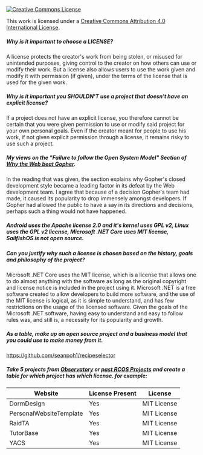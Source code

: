 <a rel="license" href="http://creativecommons.org/licenses/by/4.0/"><img alt="Creative Commons License" style="border-width:0" src="https://i.creativecommons.org/l/by/4.0/88x31.png" /></a>

This work is licensed under a <a rel="license" href="http://creativecommons.org/licenses/by/4.0/">Creative Commons Attribution 4.0 International License</a>.



##### Why is it important to choose a LICENSE?

A license protects the creator's work from being stolen, or misused for unintended purposes, giving control to the creator on how others can use or modify their work. But a license also allows users to use the work given and modify it with permission (if given), under the terms of the license that is used for the given work.



##### Why is it important you SHOULDN'T use a project that doesn't have an explicit license?

If a project does not have an explicit license, you therefore cannot be certain that you were given permission to use or modify said project for your own personal goals. Even if the creator meant for people to use his work, if not given explicit permission through a license, it remains risky to use such a project.





##### My views on the "Failure to follow the Open System Model" Section of [Why the Web beat Gopher](http://ils.unc.edu/callee/gopherpaper.htm#explain).

In the reading that was given, the section explains why Gopher's closed development style became a leading factor in its defeat by the Web development team. I agree that because of a decision Gopher's team had made, it caused its popularity to drop immensely amongst developers. If Gopher had allowed the public to have a say in its directions and decisions, perhaps such a thing would not have happened.



##### Android uses the Apache license 2.0 and it's kernel uses GPL v2, Linux uses the GPL v2 license, Microsoft .NET Core uses MIT license, SailfishOS is not open source. 

##### Can you justify why such a license is chosen based on the history, goals and philosophy of the project? 

Microsoft .NET Core uses the MIT license, which is a license that allows one to do almost anything with the software as long as the original copyright and license notice is included in the project using it. Microsoft .NET is a free software created to allow developers to build more software, and the use of the MIT license is logical, as it is simple to understand, and has few restrictions on the usage of the licensed software. Given the goals of the Microsoft .NET software, having easy to understand and easy to follow rules was, and still is, a necessity for its popularity and growth.

 

##### As a table, make up an open source project and a ***business model*** that you could use to make money from it.

 https://github.com/seanpoh1/recipeselector



##### Take 5 projects from [Observatory](http://rcos.io/projects) or [past RCOS Projects](https://rcos.io/projects/past) and create a table for which project has which license. for example:

| Website                 | License Present | License     |
| ----------------------- | --------------- | ----------- |
| DormDesign              | Yes             | MIT License |
| PersonalWebsiteTemplate | Yes             | MIT License |
| RaidTA                  | Yes             | MIT License |
| TutorBase               | Yes             | MIT License |
| YACS                    | Yes             | MIT License |

